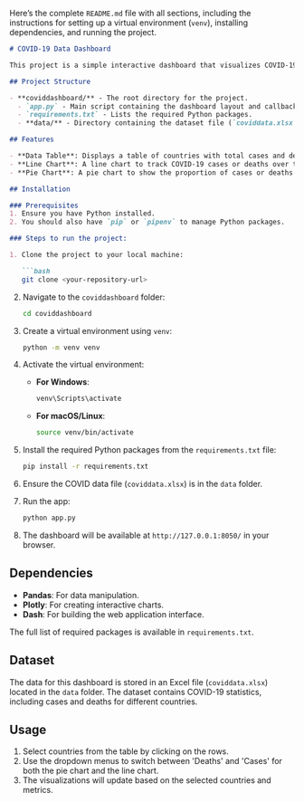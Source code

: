 Here’s the complete `README.md` file with all sections, including the instructions for setting up a virtual environment (`venv`), installing dependencies, and running the project.

```markdown
# COVID-19 Data Dashboard

This project is a simple interactive dashboard that visualizes COVID-19 data, using Dash, Plotly, and Pandas. The dashboard includes tables and visualizations for selected countries, displaying their respective COVID-19 case and death statistics.

## Project Structure

- **coviddashboard/** - The root directory for the project.
  - `app.py` - Main script containing the dashboard layout and callbacks.
  - `requirements.txt` - Lists the required Python packages.
  - **data/** - Directory containing the dataset file (`coviddata.xlsx`).

## Features

- **Data Table**: Displays a table of countries with total cases and deaths.
- **Line Chart**: A line chart to track COVID-19 cases or deaths over time for the selected countries.
- **Pie Chart**: A pie chart to show the proportion of cases or deaths for selected countries.

## Installation

### Prerequisites
1. Ensure you have Python installed.
2. You should also have `pip` or `pipenv` to manage Python packages.

### Steps to run the project:

1. Clone the project to your local machine:

   ```bash
   git clone <your-repository-url>
   ```

2. Navigate to the `coviddashboard` folder:

   ```bash
   cd coviddashboard
   ```

3. Create a virtual environment using `venv`:

   ```bash
   python -m venv venv
   ```

4. Activate the virtual environment:

   - **For Windows**:

     ```bash
     venv\Scripts\activate
     ```

   - **For macOS/Linux**:

     ```bash
     source venv/bin/activate
     ```

5. Install the required Python packages from the `requirements.txt` file:

   ```bash
   pip install -r requirements.txt
   ```

6. Ensure the COVID data file (`coviddata.xlsx`) is in the `data` folder.

7. Run the app:

   ```bash
   python app.py
   ```

8. The dashboard will be available at `http://127.0.0.1:8050/` in your browser.

## Dependencies

- **Pandas**: For data manipulation.
- **Plotly**: For creating interactive charts.
- **Dash**: For building the web application interface.

The full list of required packages is available in `requirements.txt`.

## Dataset

The data for this dashboard is stored in an Excel file (`coviddata.xlsx`) located in the `data` folder. The dataset contains COVID-19 statistics, including cases and deaths for different countries.

## Usage

1. Select countries from the table by clicking on the rows.
2. Use the dropdown menus to switch between 'Deaths' and 'Cases' for both the pie chart and the line chart.
3. The visualizations will update based on the selected countries and metrics.

